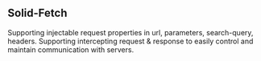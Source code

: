 ## Solid-Fetch

Supporting injectable request properties in url, parameters, search-query, headers.
Supporting intercepting request & response to easily control and maintain communication with servers. 